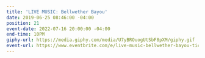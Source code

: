 ```yaml
---
title: 'LIVE MUSIC: Bellwether Bayou'
date: 2019-06-25 08:46:00 -04:00
position: 21
event-date: 2022-07-16 20:00:00 -04:00
end-time: 10PM
giphy-url: https://media.giphy.com/media/U7yBROuogUtSbF8pXM/giphy.gif
event-url: https://www.eventbrite.com/e/live-music-bellwether-bayou-tickets-372533135637
---
```


